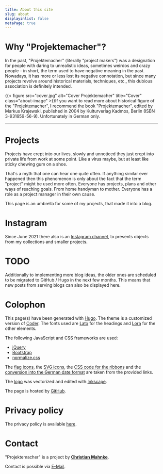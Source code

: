 ```yaml
---
title: About this site
slug: about
displayinlist: false
metaPage: true
---
```

# Why "Projektemacher"?

In the past, "Projektemacher" (literally "project makers") was a designation for people with daring to unrealistic ideas, sometimes weirdos and crazy people - in short, the term used to have negative meaning in the past.
Nowadays, it has more or less lost its negative connotation, but since many projects revolve around historical materials, techniques, etc., this dubious association is definitely intended.

{{< figure src="cover.jpg" alt="Cover Projektemacher" title="Cover" class="about-image" >}}If you want to read more about historical figure of the "Projektemacher", I recommend the book "Projektemacher", edited by Markus Krajewski, published in 2004 by Kulturverlag Kadmos, Berlin (ISBN 3-931659-56-9). Unfortunately in German only.

---

# Projects

Projects have crept into our lives, slowly and unnoticed they just crept into private life from work at some point. Like a virus maybe, but at least like sticky chewing gum on a shoe.

That's a myth that one can hear one quite often. If anything similar ever happened then this phenomenon is only about the fact that the term "project" might be used more often. Everyone has projects, plans and other ways of reaching goals. From home handyman to mother. Everyone has a role as a project manager in their own cause.

This page is an umbrella for some of my projects, that made it into a blog.

# Instagram

Since June 2021 there also is an <i class="insta"></i> [Instagram channel](https://www.instagram.com/projektemacher/), to presents objects from my collections and smaller projects.

# TODO

Additionally to implementing more blog ideas, the older ones are scheduled to be migrated to GitHub / Hugo in the next few months. This means that new posts from serving blogs can also be displayed here.

# Colophon

This page(s) have been generated with [Hugo](https://gohugo.io/). The theme is a customized version of [Coder](https://github.com/luizdepra/hugo-coder). The fonts used are [Lato](http://www.latofonts.com/) for the headings and [Lora](https://github.com/cyrealtype/Lora-Cyrillic) for the other elements.

The following JavaScript and CSS frameworks are used:
* [jQuery](https://jquery.com/)
* [Bootstrap](https://getbootstrap.com/)
* [normalize.css](https://necolas.github.io/normalize.css/)

The [flag icons](https://github.com/lipis/flag-icon-css), the [SVG icons](https://github.com/FortAwesome/Font-Awesome), the [CSS code for the ribbons](https://codepen.io/nxworld/pen/oLdoWb) and the [conversion into the German date format](https://pfischbeck.de/en/posts/multilingual-dates-in-hugo/) are taken from the provided links.

The [logo](../logo) was vectorized and edited with [Inkscape](https://inkscape.org/).

The page is hosted by [GitHub](https://github.com/).

# Privacy policy

The privacy policy is available [here](/privacy).

# Contact

"Projektemacher" is a project by **[Christian Mahnke](https://christianmahnke.de/)**.

Contact is possible via [E-Mail](mailto:projektemacher@projektemacher.org).
